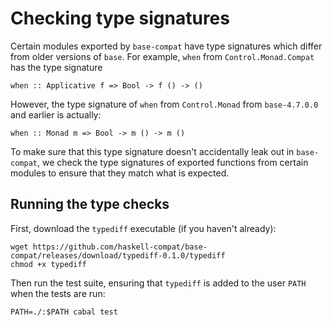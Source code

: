 # Checking type signatures

Certain modules exported by `base-compat` have type signatures which differ
from older versions of `base`. For example, `when` from `Control.Monad.Compat`
has the type signature

    when :: Applicative f => Bool -> f () -> ()

However, the type signature of `when` from `Control.Monad` from `base-4.7.0.0`
and earlier is actually:

    when :: Monad m => Bool -> m () -> m ()

To make sure that this type signature doesn't accidentally leak out in
`base-compat`, we check the type signatures of exported functions from certain
modules to ensure that they match what is expected.

## Running the type checks

First, download the `typediff` executable (if you haven't already):

    wget https://github.com/haskell-compat/base-compat/releases/download/typediff-0.1.0/typediff
    chmod +x typediff

Then run the test suite, ensuring that `typediff` is added to the user `PATH`
when the tests are run:

    PATH=./:$PATH cabal test
